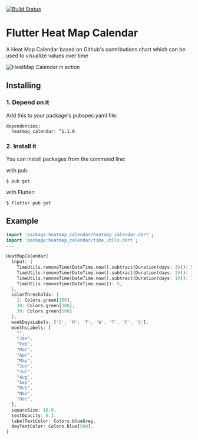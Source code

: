 [![Build Status](https://travis-ci.org/pedrohff/flutter_heatmap_calendar.svg?branch=master)](https://travis-ci.org/pedrohff/flutter_heatmap_calendar)
# Flutter Heat Map Calendar
A Heat Map Calendar based on Github's contributions chart which can be used to visualize values over time

![HeatMap Calendar in action](https://thumbs.gfycat.com/ImmaculateRequiredLarva.webp)


## Installing

### 1. Depend on it
Add this to your package's pubspec.yaml file:

```
dependencies:
  heatmap_calendar: ^1.1.0
```

### 2. Install it
You can install packages from the command line:

with pub:

```shell
$ pub get
```

with Flutter:

```shell
$ flutter pub get
```

## Example
```dart
import 'package:heatmap_calendar/heatmap_calendar.dart';
import 'package:heatmap_calendar/time_utils.dart';
...

HeatMapCalendar(
  input: {
    TimeUtils.removeTime(DateTime.now().subtract(Duration(days: 3))): 5,
    TimeUtils.removeTime(DateTime.now().subtract(Duration(days: 2))): 35,
    TimeUtils.removeTime(DateTime.now().subtract(Duration(days: 1))): 14,
    TimeUtils.removeTime(DateTime.now()): 5,
  },
  colorThresholds: {
    1: Colors.green[100],
    10: Colors.green[300],
    30: Colors.green[500]
  },
  weekDaysLabels: ['S', 'M', 'T', 'W', 'T', 'F', 'S'],
  monthsLabels: [
    "",
    "Jan",
    "Feb",
    "Mar",
    "Apr",
    "May",
    "Jun",
    "Jul",
    "Aug",
    "Sep",
    "Oct",
    "Nov",
    "Dec",
  ],
  squareSize: 16.0,
  textOpacity: 0.3,
  labelTextColor: Colors.blueGrey,
  dayTextColor: Colors.blue[500],
)
```
